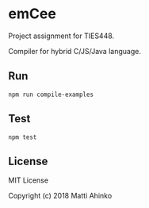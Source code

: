# emCee

Project assignment for TIES448.

Compiler for hybrid C/JS/Java language.

## Run

    npm run compile-examples

## Test

    npm test

## License

MIT License

Copyright (c) 2018 Matti Ahinko
